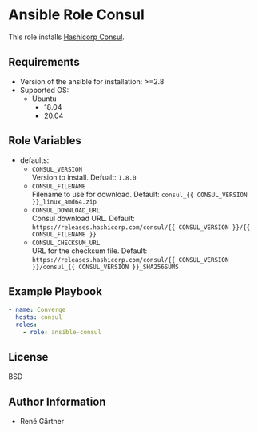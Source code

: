 # Ansible Role Consul

This role installs [Hashicorp Consul](https://www.consul.io/).

## Requirements

- Version of the ansible for installation: >=2.8
- Supported OS:
  - Ubuntu
    - 18.04
    - 20.04

## Role Variables

- defaults:
  - `CONSUL_VERSION` \
    Version to install. Defualt: `1.8.0`
  - `CONSUL_FILENAME` \
    Filename to use for download. Default: `consul_{{ CONSUL_VERSION }}_linux_amd64.zip`
  - `CONSUL_DOWNLOAD_URL` \
    Consul download URL. Default: `https://releases.hashicorp.com/consul/{{ CONSUL_VERSION }}/{{ CONSUL_FILENAME }}`
  - `CONSUL_CHECKSUM_URL` \
    URL for the checksum file. Default: `https://releases.hashicorp.com/consul/{{ CONSUL_VERSION }}/consul_{{ CONSUL_VERSION }}_SHA256SUMS`

## Example Playbook

```yaml
- name: Converge
  hosts: consul
  roles:
    - role: ansible-consul
```

## License

BSD

## Author Information

- René Gärtner
